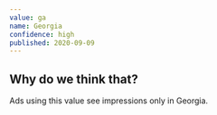 ```yaml
---
value: ga
name: Georgia
confidence: high
published: 2020-09-09
---
```


## Why do we think that?

Ads using this value see impressions only in Georgia.
